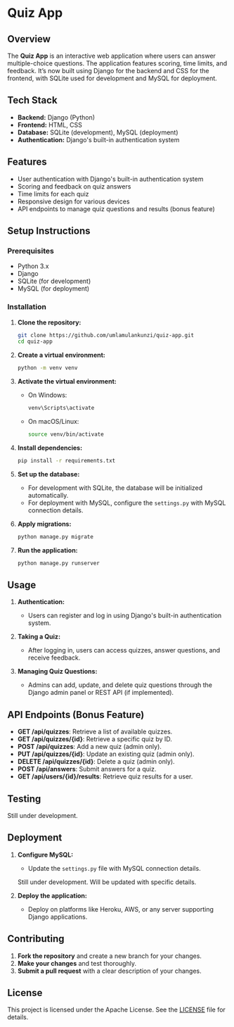# Quiz App

## Overview

The **Quiz App** is an interactive web application where users can answer multiple-choice questions. The application features scoring, time limits, and feedback. It’s now built using Django for the backend and CSS for the frontend, with SQLite used for development and MySQL for deployment.

## Tech Stack

- **Backend:** Django (Python)
- **Frontend:** HTML, CSS
- **Database:** SQLite (development), MySQL (deployment)
- **Authentication:** Django's built-in authentication system

## Features

- User authentication with Django's built-in authentication system
- Scoring and feedback on quiz answers
- Time limits for each quiz
- Responsive design for various devices
- API endpoints to manage quiz questions and results (bonus feature)

## Setup Instructions

### Prerequisites

- Python 3.x
- Django
- SQLite (for development)
- MySQL (for deployment)

### Installation

1. **Clone the repository:**

   ```bash
   git clone https://github.com/umlamulankunzi/quiz-app.git
   cd quiz-app
   ```

2. **Create a virtual environment:**

   ```bash
   python -m venv venv
   ```

3. **Activate the virtual environment:**

   - On Windows:

     ```bash
     venv\Scripts\activate
     ```

   - On macOS/Linux:

     ```bash
     source venv/bin/activate
     ```

4. **Install dependencies:**

   ```bash
   pip install -r requirements.txt
   ```

5. **Set up the database:**

   - For development with SQLite, the database will be initialized automatically.
   - For deployment with MySQL, configure the `settings.py` with MySQL connection details.

6. **Apply migrations:**

   ```bash
   python manage.py migrate
   ```

7. **Run the application:**

   ```bash
   python manage.py runserver
   ```

## Usage

1. **Authentication:**

   - Users can register and log in using Django's built-in authentication system.

2. **Taking a Quiz:**

   - After logging in, users can access quizzes, answer questions, and receive feedback.

3. **Managing Quiz Questions:**

   - Admins can add, update, and delete quiz questions through the Django admin panel or REST API (if implemented).

## API Endpoints (Bonus Feature)

- **GET /api/quizzes**: Retrieve a list of available quizzes.
- **GET /api/quizzes/{id}**: Retrieve a specific quiz by ID.
- **POST /api/quizzes**: Add a new quiz (admin only).
- **PUT /api/quizzes/{id}**: Update an existing quiz (admin only).
- **DELETE /api/quizzes/{id}**: Delete a quiz (admin only).
- **POST /api/answers**: Submit answers for a quiz.
- **GET /api/users/{id}/results**: Retrieve quiz results for a user.

## Testing

Still under development.

## Deployment

1. **Configure MySQL:**

   - Update the `settings.py` file with MySQL connection details.

   Still under development. Will be updated with specific details.

2. **Deploy the application:**

   - Deploy on platforms like Heroku, AWS, or any server supporting Django applications.

## Contributing

1. **Fork the repository** and create a new branch for your changes.
2. **Make your changes** and test thoroughly.
3. **Submit a pull request** with a clear description of your changes.

## License

This project is licensed under the Apache License. See the [LICENSE](LICENSE) file for details.